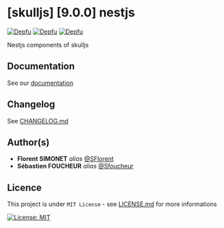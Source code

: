 # [skulljs] [9.0.0] nestjs

[![Depfu](https://badges.depfu.com/badges/f3dca6ab19ffec113c65a03b65290a21/status.svg)](https://depfu.com) [![Depfu](https://badges.depfu.com/badges/f3dca6ab19ffec113c65a03b65290a21/overview.svg)](https://depfu.com/github/skulljs/nestjs?project_id=37109) [![Depfu](https://badges.depfu.com/badges/f3dca6ab19ffec113c65a03b65290a21/count.svg)](https://depfu.com/github/skulljs/nestjs?project_id=37109)

Nestjs components of skulljs

## Documentation

See our [documentation](https://skulljs.github.io)

## Changelog

See [CHANGELOG.md](CHANGELOG.md)

## Author(s)

- **Florent SIMONET** _alias_ [@SFlorent](https://github.com/SFlorent)
- **Sébastien FOUCHEUR** _alias_ [@Sfoucheur](https://github.com/Sfoucheur)

## Licence

This project is under `MIT License` - see [LICENSE.md](LICENSE.md) for more informations

[![License: MIT](https://img.shields.io/badge/License-MIT-yellow.svg)](https://opensource.org/licenses/MIT)
